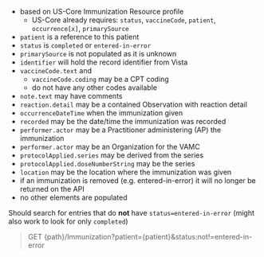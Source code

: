 
- based on US-Core Immunization Resource profile
  - US-Core already requires: `status`, `vaccineCode`, `patient`, `occurrence[x]`, `primarySource`
- `patient` is a reference to this patient
- `status` is `completed` or `entered-in-error`
- `primarySource` is not populated as it is unknown
- `identifier` will hold the record identifier from Vista
- `vaccineCode.text` and
  - `vaccineCode.coding` may be a CPT coding
  - do not have any other codes available
- `note.text` may have comments
- `reaction.detail` may be a contained Observation with reaction detail
- `occurrenceDateTime` when the immunization given
- `recorded` may be the date/time the immunization was recorded
- `performer.actor` may be a Practitioner administering (AP) the immunization
- `performer.actor` may be an Organization for the VAMC
- `protocolApplied.series` may be derived from the series
- `protocolApplied.doseNumberString` may be the series
- `location` may be the location where the immunization was given
- if an immunization is removed (e.g. entered-in-error) it will no longer be returned on the API
- no other elements are populated

Should search for entries that do **not** have `status=entered-in-error` (might also work to look for only `completed`)
> GET {path}/Immunization?patient={patient}&status:not!=entered-in-error
